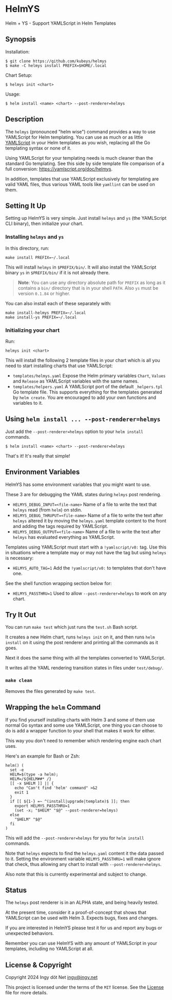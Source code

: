 HelmYS
======

<!--
== Protect against not using --post-renderer=helmys with something like:

=>:: {kind: ERROR See https://xyzzy.ai, apiVersion: E, name}
# Or:

#------------------------------------------------------------------------------
# This chart requires `helm install ... --post-renderer=helmys` to install.
#
# Using `--post-renderer=helmys` will remove the following lines.
#
# Not using `--post-renderer=helmys` to install this chart will cause the lines
# to not be removed, which is intended to cause the install to fail and show
# the information of why it failed.
#------------------------------------------------------------------------------

apiVersion: apps/v1
kind: Deployment
metadata:
  name: |-
    ERROR 'helm install' requires --post-renderer=helmys
    See https://github.com/kubeys/helmys
-->

Helm + YS - Support YAMLScript in Helm Templates


## Synopsis

Installation:

```
$ git clone https://github.com/kubeys/helmys
$ make -C helmys install PREFIX=$HOME/.local
```

Chart Setup:
```
$ helmys init <chart>
```

Usage:
```
$ helm install <name> <chart> --post-renderer=helmys
```


## Description

The `helmys` (pronounced "helm wise") command provides a way to use YAMLScript
for Helm templating.
You can use as much or as little [YAMLScript](https://yamlscript.org) in your
Helm templates as you wish, replacing all the Go templating syntax or none of
it.

Using YAMLScript for your templating needs is much cleaner than the standard Go
templating.
See this side by side template file comparison of a full conversion:
<https://yamlscript.org/doc/helmys>.


In addition, templates that use YAMLScript exclusively for templating are valid
YAML files, thus various YAML tools like `yamllint` can be used on them.


## Setting It Up

Setting up HelmYS is very simple.
Just install `helmys` and `ys` (the YAMLScript CLI binary), then initialize
your chart.


### Installing `helmys` and `ys`

In this directory, run:
```
make install PREFIX=~/.local
```

This will install `helmys` in `$PREFIX/bin/`.
It will also install the YAMLScript binary `ys` in `$PREFIX/bin/` if it is not
already there.

> **Note**: You can use any directory absolute path for `PREFIX` as long as it
> contains a `bin/` directory that is in your shell `PATH`.
> Also `ys` must be version `0.1.84` or higher.

You can also install each of these separately with:
```
make install-helmys PREFIX=~/.local
make install-ys PREFIX=~/.local
```


### Initializing your chart

Run:
```
helmys init <chart>
```

This will install the following 2 template files in your chart which is all you
need to start installing charts that use YAMLScript:

* `templates/helmys.yaml`
  Expose the Helm primary variables `Chart`, `Values` and `Release` as
  YAMLScript variables with the same names.
* `templates/helpers.yaml`
  A YAMLScript port of the default `_helpers.tpl` Go template file.
  This supports everything for the templates generated by `helm create`.
  You are encouraged to add your own functions and variables to it.


## Using `helm install ... --post-renderer=helmys`

Just add the `--post-renderer=helmys` option to your `helm install` commands.
```
$ helm install <name> <chart> --post-renderer=helmys
```

That's it!
It's really that simple!


## Environment Variables

HelmYS has some environment variables that you might want to use.

These 3 are for debugging the YAML states during `helmys` post rendering.

* `HELMYS_DEBUG_INPUT=<file-name>`
  Name of a file to write the text that `helmys` read (from `helm`) on stdin.
* `HELMYS_DEBUG_THRUPUT=<file-name>`
  Name of a file to write the text after `helmys` altered it by moving the
  `helmys.yaml` template content to the front and adding the tags required by
  YAMLScript.
* `HELMYS_DEBUG_OUTPUT=<file-name>`
  Name of a file to write the text after `helmys` has evaluated everything as
  YAMLScript.

Templates using YAMLScript must start with a `!yamlscript/v0:` tag.
Use this in situations where a template may or may not have the tag but using
`helmys` is necessary:

* `HELMYS_AUTO_TAG=1`
  Add the `!yamlscript/v0:` to templates that don't have one.

See the shell function wrapping section below for:

* `HELMYS_PASSTHRU=1`
  Used to allow `--post-renderer=helmys` to work on any chart.


## Try It Out

You can run `make test` which just runs the `test.sh` Bash script.

It creates a new Helm chart, runs `helmys init` on it, and then runs `helm
install` on it using the post renderer and printing all the commands as it
goes.

Next it does the same thing with all the templates converted to YAMLScript.

It writes all the YAML rendering transition states in files under
`test/debug/`.


### `make clean`

Removes the files generated by `make test`.


## Wrapping the `helm` Command

If you find yourself installing charts with Helm 3 and some of them use normal
Go syntax and some use YAMLScript, one thing you can choose to do is add a
wrapper function to your shell that makes it work for either.

This way you don't need to remember which rendering engine each chart uses.

Here's an example for Bash or Zsh:

```
helm() (
  set -e
  HELM=$(type -a helm);
  HELM=/${HELM##* /}
  [[ -x $HELM ]] || {
    echo "Can't find 'helm' command" >&2
    exit 1
  }
  if [[ ${1-} =~ ^(install|upgrade|template)$ ]]; then
    export HELMYS_PASSTHRU=1
    (set -x; "$HELM" "$@" --post-renderer=helmys)
  else
    "$HELM" "$@"
  fi
)
```

This will add the `--post-renderer=helmys` for you for `helm install` commands.

Note that `helmys` expects to find the `helmys.yaml` content it the data passed
to it.
Setting the environment variable `HELMYS_PASSTHRU=1` will make ignore that
check, thus allowing any chart to install with `--post-renderer=helmys`.

Also note that this is currently experimental and subject to change.


## Status

The `helmys` post renderer is in an ALPHA state, and being heavily tested.

At the present time, consider it a proof-of-concept that shows that YAMLScript
can be used with Helm 3.
Expects bugs, fixes and changes.

If you are interested in HelmYS please test it for us and report any bugs or
unexpected behaviors.

Remember you can use HelmYS with any amount of YAMLScript in your templates,
including no YAMLScript at all.


## License & Copyright

Copyright 2024 Ingy döt Net <ingy@ingy.net>

This project is licensed under the terms of the `MIT` license.
See the [License](https://github.com/kubeys/helmys/blob/main/License) file for
more details.
